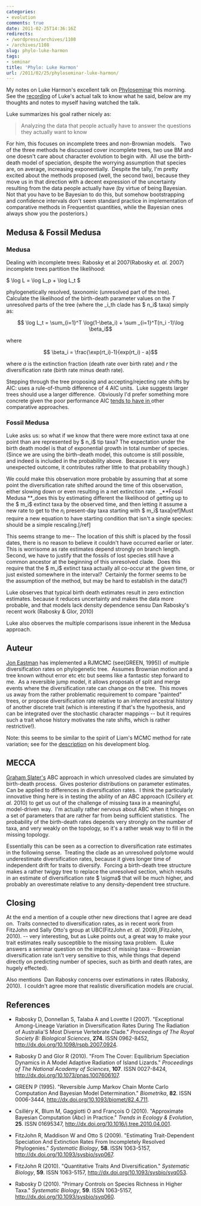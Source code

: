 ```yaml
---
categories:
- evolution
comments: true
date: 2011-02-25T14:36:16Z
redirects:
- /wordpress/archives/1108
- /archives/1108
slug: phylo-luke-harmon
tags:
- seminar
title: 'Phylo: Luke Harmon'
url: /2011/02/25/phyloseminar-luke-harmon/
---
```


My notes on Luke Harmon's excellent talk on [Phyloseminar](http://phyloseminar.org/) this morning.  See the [recording](http://phyloseminar.org/recorded.html) of Luke's actual talk to know what he said, below are my thoughts and notes to myself having watched the talk.

Luke summarizes his goal rather nicely as:


> Analyzing the data that people actually have to answer the questions they actually want to know


For him, this focuses on incomplete trees and non-Brownian models.   Two of the three methods he discussed cover incomplete trees, two use BM and one doesn't care about character evolution to begin with.  All use the birth-death model of speciation, despite the worrying assumption that species are, on average, increasing exponentially.  Despite the tally, I'm pretty excited about the methods proposed (well, the second two), because they move us in that direction with a decent expression of the uncertainty resulting from the data people actually have (by virtue of being Bayesian.  Not that you have to be Bayesian to do this, but somehow bootstrapping and confidence intervals don't seem standard practice in implementation of comparative methods in Frequentist quantities, while the Bayesian ones always show you the posteriors.)




## Medusa & Fossil Medusa




### Medusa


Dealing with incomplete trees: Rabosky et al 2007(Rabosky _et. al._ 2007) incomplete trees partition the likelihood:

$ \log L = \log L_p + \log L_t $

phylogenetically resolved, taxonomic (unresolved part of the tree).  Calculate the likelihood of the birth-death parameter values on the _T_ unresolved parts of the tree (where the _i_th clade has $ n_i$ taxa) simply as:

$$ \log L_t = \sum_{i=1}^T \log(1-\beta_i) + \sum _{i=1}^T(n_i -1)\log \beta_i$$

where

$$ \beta_i = \frac{\exp(rt_i)-1}{exp(rt_i) - a}$$

where _a_ is the extinction fraction (death rate over birth rate) and _r_ the diversification rate (birth rate minus death rate).

Stepping through the tree proposing and accepting/rejecting rate shifts by AIC: uses a rule-of-thumb difference of 4 AIC units.  Luke suggests larger trees should use a larger difference.  Obviously I'd prefer something more concrete given the poor performance AIC [tends to have in ](http://www.carlboettiger.info/archives/635)other comparative approaches.


### Fossil Medusa


Luke asks us: so what if we know that there were more extinct taxa at one point than are represented by $ n_i$ tip taxa? The expectation under the birth death model is that of exponential growth in total number of species.  (Since we are using the birth-death model, this outcome is still possible, and indeed is included in the probability above.  Because it is very unexpected outcome, it contributes rather little to that probability though.)

We could make this observation more probable by assuming that at some point the diversification rate shifted around the time of this observation, either slowing down or even resulting in a net extinction rate.  _**Fossil Medusa **_does this by estimating different the likelihood of getting up to the $ m_i$ extinct taxa by the observed time, and then letting it assume a new rate to get to the $n_i$ present-day taxa starting with $ m_i$ taxa[ref]Must require a new equation to have starting condition that isn't a single species: should be a simple rescaling.[/ref]

This seems strange to me-- The location of this shift is placed by the fossil dates, there is no reason to believe it couldn't have occurred earlier or later.  This is worrisome as rate estimates depend strongly on branch length.  Second, we have to justify that the fossils of lost species still have a common ancestor at the beginning of this unresolved clade.  Does this require that the $ m_i$ extinct taxa actually all co-occur at the given time, or just existed somewhere in the interval?  Certainly the former seems to be the assumption of the method, but may be hard to establish in the data(?)

Luke observes that typical birth death estimates result in zero extinction estimates. because it reduces uncertainty and makes the data more probable, and that models lack density dependence sensu Dan Rabosky's recent work (Rabosky & Glor, 2010)

Luke also observes the multiple comparisons issue inherent in the Medusa approach.


## Auteur


[Jon Eastman](http://www.wsu.edu/~storfer/eastman/) has implemented a RJMCMC (see(GREEN, 1995)) of multiple diversification rates on phylogenetic tree.  Assumes Brownian motion and a tree known without error etc etc but seems like a fantastic step forward to me.  As a reversible jump model, it allows proposals of split and merge events where the diversification rate can change on the tree.  This moves us away from the rather problematic requirement to compare "painted" trees, or propose diversification rate relative to an inferred ancestral history of another discrete trait (which is interesting if that's the hypothesis, and can be integrated over the stochastic character mappings -- but it requires such a trait whose history motivates the rate shifts, which is rather restrictive!).

Note: this seems to be similar to the spirit of Liam's MCMC method for rate variation; see for the [description](http://phytools.blogspot.com/2011/02/mcmc-method-for-rate-variation.html) on his development blog.


## MECCA


[Graham Slater's](http://www.eeb.ucla.edu/gradstudents/slater/Graham/Graham_J_Slater.html) ABC approach in which unresolved clades are simulated by birth-death process.  Gives posterior distributions on parameter estimates.  Can be applied to differences in diversification rates.  I think the particularly innovative thing here is in testing the ability of an ABC approach (Csilléry _et. al._ 2010) to get us out of the challenge of missing taxa in a meaningful, model-driven way.  I'm actually rather nervous about ABC when it hinges on a set of parameters that are rather far from being sufficient statistics.  The probability of the birth-death rates depends very strongly on the number of taxa, and very weakly on the topology, so it's a rather weak way to fill in the missing topology.

Essentially this can be seen as a correction to diversification rate estimates in the following sense.  Treating the clade as an unresolved polytome would underestimate diversification rates, because it gives longer time of independent drift for traits to diversify.  Forcing a birth-death tree structure makes a rather twiggy tree to replace the unresolved section, which results in an estimate of diversification rate $ \sigma$ that will be much higher, and probably an overestimate relative to any density-dependent tree structure.


## Closing


At the end a mention of a couple other new directions that I agree are dead on.  Traits connected to diversification rates, as in recent work from  FitzJohn and Sally Otto's group at UBC(FitzJohn _et. al._ 2009),(FitzJohn, 2010). -- very interesting, but as Luke points out, a great way to make your trait estimates really susceptible to the missing taxa problem.  (Luke answers a seminar question on the impact of missing taxa -- Brownian diversification rate isn't very sensitive to this, while things that depend directly on predicting number of species, such as birth and death rates, are hugely effected).

Also mentions  Dan Rabosky concerns over estimations in rates (Rabosky, 2010).  I couldn't agree more that realistic diversification models are crucial.



## References


- Rabosky D, Donnellan S, Talaba A and Lovette I (2007).
"Exceptional Among-Lineage Variation in Diversification Rates During The Radiation of Australia'S Most Diverse Vertebrate Clade."
*Proceedings of The Royal Society B: Biological Sciences*, **274**.
ISSN 0962-8452, <a href="http://dx.doi.org/10.1098/rspb.2007.0924">http://dx.doi.org/10.1098/rspb.2007.0924</a>.

- Rabosky D and Glor R (2010).
"From The Cover: Equilibrium Speciation Dynamics in A Model Adaptive Radiation of Island Lizards."
*Proceedings of The National Academy of Sciences*, **107**.
ISSN 0027-8424, <a href="http://dx.doi.org/10.1073/pnas.1007606107">http://dx.doi.org/10.1073/pnas.1007606107</a>.

- GREEN P (1995).
"Reversible Jump Markov Chain Monte Carlo Computation And Bayesian Model Determination."
*Biometrika*, **82**.
ISSN 0006-3444, <a href="http://dx.doi.org/10.1093/biomet/82.4.711">http://dx.doi.org/10.1093/biomet/82.4.711</a>.

- Csilléry K, Blum M, Gaggiotti O and François O (2010).
"Approximate Bayesian Computation (Abc) in Practice."
*Trends in Ecology &amp; Evolution*, **25**.
ISSN 01695347, <a href="http://dx.doi.org/10.1016/j.tree.2010.04.001">http://dx.doi.org/10.1016/j.tree.2010.04.001</a>.

- FitzJohn R, Maddison W and Otto S (2009).
"Estimating Trait-Dependent Speciation And Extinction Rates From Incompletely Resolved Phylogenies."
*Systematic Biology*, **58**.
ISSN 1063-5157, <a href="http://dx.doi.org/10.1093/sysbio/syp067">http://dx.doi.org/10.1093/sysbio/syp067</a>.

- FitzJohn R (2010).
"Quantitative Traits And Diversification."
*Systematic Biology*, **59**.
ISSN 1063-5157, <a href="http://dx.doi.org/10.1093/sysbio/syq053">http://dx.doi.org/10.1093/sysbio/syq053</a>.

- Rabosky D (2010).
"Primary Controls on Species Richness in Higher Taxa."
*Systematic Biology*, **59**.
ISSN 1063-5157, <a href="http://dx.doi.org/10.1093/sysbio/syq060">http://dx.doi.org/10.1093/sysbio/syq060</a>.
